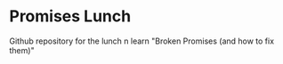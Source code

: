 Promises Lunch
====

Github repository for the lunch n learn "Broken Promises (and how to fix them)"
